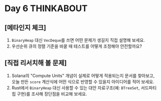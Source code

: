 # Day 6 THINKABOUT

## [메타인지 체크]
1. `BinaryHeap` 대신 `VecDeque`를 쓰면 어떤 문제가 생길지 직접 설명해 보세요.
2. 우선순위 큐의 정렬 기준을 바꿀 때 테스트를 어떻게 조정해야 안전할까요?

## [직접 리서치해 볼 문제]
1. Solana의 "Compute Units" 개념이 실제로 어떻게 적용되는지 문서를 찾아보고, 오늘 만든 `score` 계산식에 어떤 식으로 반영할 수 있을지 아이디어를 적어 보세요.
2. Rust에서 `BinaryHeap` 대신 사용할 수 있는 대안 자료구조(예: `BTreeSet`, 서드파티 힙 구현)를 조사해 장단점을 비교해 보세요.